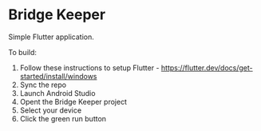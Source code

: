 # Bridge Keeper

Simple Flutter application.

To build:

1) Follow these instructions to setup Flutter - https://flutter.dev/docs/get-started/install/windows
2) Sync the repo
3) Launch Android Studio
4) Opent the Bridge Keeper project
5) Select your device
6) Click the green run button
